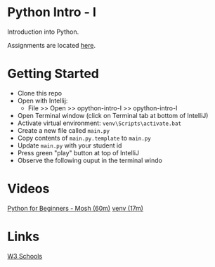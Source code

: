 # Python Intro - I
Introduction into Python.

Assignments are located [here](assignments.md).

# Getting Started
- Clone this repo
- Open with Intellij:
  - File >> Open >> opython-intro-I >> opython-intro-I
- Open Terminal window (click on Terminal tab at bottom of IntelliJ)
- Activate virtual environment: `venv\Scripts\activate.bat`
- Create a new file called `main.py`
- Copy contents of `main.py.template` to `main.py`
- Update `main.py` with your student id
- Press green "play" button at top of IntelliJ 
- Observe the following ouput in the terminal windo

# Videos
[Python for Beginners - Mosh (60m)](https://youtu.be/kqtD5dpn9C8)
[venv (17m)](https://youtu.be/APOPm01BVrk)

# Links
[W3 Schools]()

